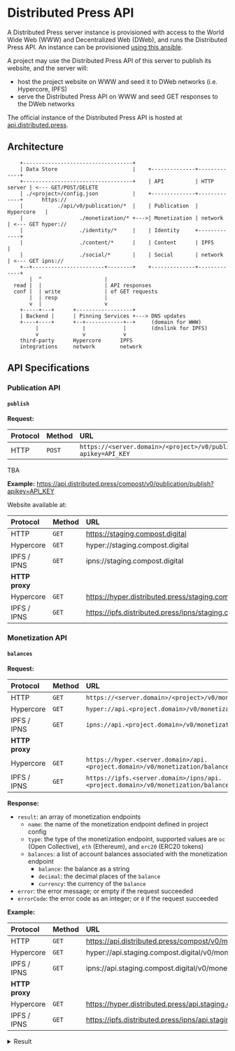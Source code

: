 # Distributed Press API

A Distributed Press server instance is provisioned with access to the World Wide Web (WWW) and Decentralized Web (DWeb), and runs the Distributed Press API.
An instance can be provisioned [using this ansible](https://github.com/hyphacoop/ansibles/tree/master/distributed-press).

A project may use the Distributed Press API of this server to publish its website, and the server will:
- host the project website on WWW and seed it to DWeb networks (i.e. Hypercore, IPFS)
- serve the Distributed Press API on WWW and seed GET responses to the DWeb networks

The official instance of the Distributed Press API is hosted at [api.distributed.press](https://api.distributed.press).

## Architecture

```
    +-----------------------------------+
    | Data Store                        |    +--------------+-------------+
    +-----------------------------------+    | API          | HTTP server | <--- GET/POST/DELETE
    | ./<project>/config.json           |    +--------------+-------------+      https://
    |           ./api/v0/publication/*  |    | Publication  | Hypercore   |
    |                  ./monetization/* +--->| Monetization | network     | <--- GET hyper://
    |                  ./identity/*     |    | Identity     +-------------+
    |                  ./content/*      |    | Content      | IPFS        |
    |                  ./social/*       |    | Social       | network     | <--- GET ipns://
    +--+-----------------------+--------+    +--------------+-------------+
       |  ^                    | 
  read |  |                    | API responses
  conf |  | write              | of GET requests 
       |  | resp               |
       v  |                    v
    +-----+---+      +------------------+
    | Backend |      | Pinning Services +---> DNS updates
    +----+----+      +--+------------+--+     (domain for WWW)
         |              |            |        (dnslink for IPFS)
         v              v            v
    third-party      Hypercore      IPFS
    integrations     network        network
```

## API Specifications

### Publication API

#### `publish`

**Request:**

| Protocol | Method | URL |
|:---------|:-------|:----|
| HTTP     | `POST` | `https://<server.domain>/<project>/v0/publication/publish?apikey=API_KEY` |

TBA

**Example:** https://api.distributed.press/compost/v0/publication/publish?apikey=API_KEY

Website available at:

| Protocol       | Method | URL |
|:---------------|:-------|:----|
| HTTP           | `GET`  | https://staging.compost.digital |
| Hypercore      | `GET`  | hyper://staging.compost.digital |
| IPFS / IPNS    | `GET`  | ipns://staging.compost.digital |
| **HTTP proxy** |
| Hypercore      | `GET`  | https://hyper.distributed.press/staging.compost.digital/ |
| IPFS / IPNS    | `GET`  | https://ipfs.distributed.press/ipns/staging.compost.digital/ |

### Monetization API

#### `balances`

**Request:**

| Protocol       | Method | URL |
|:---------------|:-------|:----|
| HTTP           | `GET`  | `https://<server.domain>/<project>/v0/monetization/balances.json` |
| Hypercore      | `GET`  | `hyper://api.<project.domain>/v0/monetization/balances.json`    |
| IPFS / IPNS    | `GET`  | `ipns://api.<project.domain>/v0/monetization/balances.json` |
| **HTTP proxy** |
| Hypercore      | `GET`  | `https://hyper.<server.domain>/api.<project.domain>/v0/monetization/balances.json` |
| IPFS / IPNS    | `GET`  | `https://ipfs.<server.domain>/ipns/api.<project.domain>/v0/monetization/balances.json` |

**Response:**

- `result`: an array of monetization endpoints
  - `name`: the name of the monetization endpoint defined in project config
  - `type`: the type of the monetization endpoint, supported values are `oc` (Open Collective), `eth` (Ethereum), and `erc20` (ERC20 tokens)
  - `balances`: a list of account balances associated with the monetization endpoint
    - `balance`: the balance as a string
    - `decimal`: the decimal places of the `balance`
    - `currency`: the currency of the `balance`
- `error`: the error message; or empty if the request succeeded
- `errorCode`: the error code as an integer; or `0` if the request succeeded

**Example:**

| Protocol       | Method | URL |
|:---------------|:-------|:----|
| HTTP           | `GET`  | https://api.distributed.press/compost/v0/monetization/balances.json |
| Hypercore      | `GET`  | hyper://api.staging.compost.digital/v0/monetization/balances.json |
| IPFS / IPNS    | `GET`  | ipns://api.staging.compost.digital/v0/monetization/balances.json |
| **HTTP proxy** |
| Hypercore      | `GET`  | https://hyper.distributed.press/api.staging.compost.digital/v0/monetization/balances.json |
| IPFS / IPNS    | `GET`  | https://ipfs.distributed.press/ipns/api.staging.compost.digital/v0/monetization/balances.json |

<details>
<summary>Result</summary>
<pre>
{
  "result": [
    {
      "name": "open-collective",
      "type": "oc",
      "balances": [
        {
          "balance": "1827105",
          "decimal": 2,
          "currency": "CAD"
        }
      ]
    },
    {
      "name": "gitcoin",
      "type": "eth",
      "balances": [
        {
          "balance": "0",
          "decimal": 6,
          "currency": "ETH"
        }
      ]
    },
    {
      "name": "gitcoin-erc20",
      "type": "erc20",
      "balances": [
        {
          "balance": "11065339",
          "decimal": 6,
          "currency": "DAI"
        },
        {
          "balance": "1565339",
          "decimal": 6,
          "currency": "CLR7"
        }
      ]
    }
  ],
  "error": "",
  "errorCode": 0
}
</pre>
</details>

